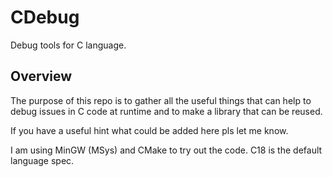 # CDebug

Debug tools for C language.

## Overview

The purpose of this repo is to gather all the useful things that can help to debug issues in C code at runtime and to make a library that can be reused.

If you have a useful hint what could be added here pls let me know.

I am using MinGW (MSys) and CMake to try out the code. C18 is the default language spec.
